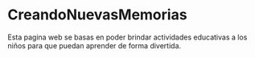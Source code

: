 # CreandoNuevasMemorias
Esta pagina web se basas en poder brindar actividades educativas a los niños para que puedan aprender de forma divertida. 
